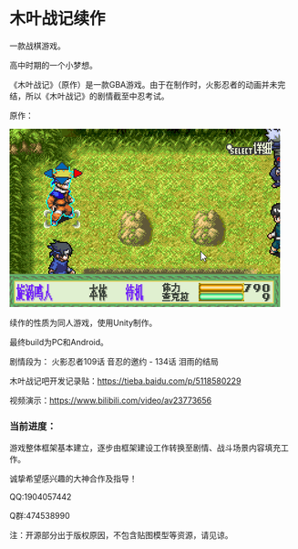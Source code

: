 ﻿# 木叶战记续作

一款战棋游戏。

高中时期的一个小梦想。

《木叶战记》（原作）是一款GBA游戏。由于在制作时，火影忍者的动画并未完结，所以《木叶战记》的剧情截至中忍考试。

原作：

![原作展示.gif](./Blog/原作展示.gif)

续作的性质为同人游戏，使用Unity制作。

最终build为PC和Android。

剧情段为：
火影忍者109话 音忍的邀约 - 134话 泪雨的结局

木叶战记吧开发记录贴：https://tieba.baidu.com/p/5118580229

视频演示：https://www.bilibili.com/video/av23773656

### 当前进度：

游戏整体框架基本建立，逐步由框架建设工作转换至剧情、战斗场景内容填充工作。

诚挚希望感兴趣的大神合作及指导！

QQ:1904057442

Q群:474538990

注：开源部分出于版权原因，不包含贴图模型等资源，请见谅。
